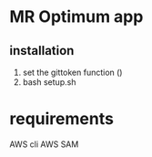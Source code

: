 # MR Optimum app

## installation
1. set the gittoken function ()
1. bash setup.sh

# requirements
AWS cli
AWS SAM

